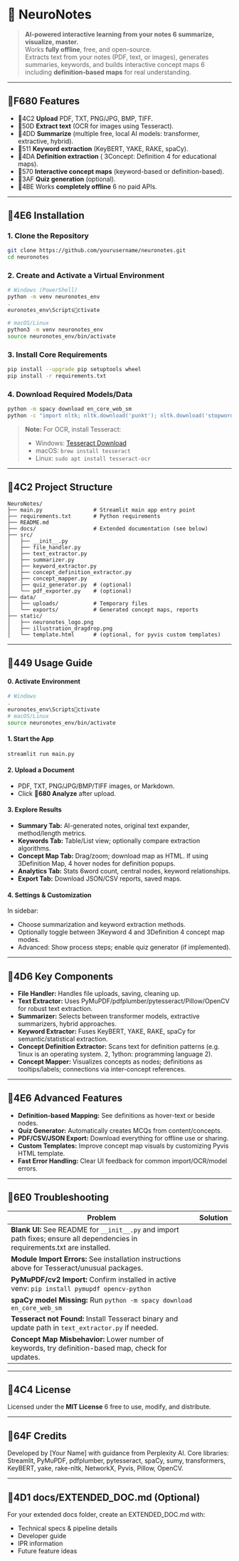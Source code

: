 # 🧠 NeuroNotes

> **AI-powered interactive learning from your notes 	6 summarize, visualize, master.**  
> Works **fully offline**, free, and open-source.  
> Extracts text from your notes (PDF, text, or images), generates summaries, keywords, and builds interactive concept maps 	6 including **definition-based maps** for real understanding.

---

## F680 Features

- 4C2 **Upload** PDF, TXT, PNG/JPG, BMP, TIFF.
- 50D **Extract text** (OCR for images using Tesseract).
- 4DD **Summarize** (multiple free, local AI models: transformer, extractive, hybrid).
- 511 **Keyword extraction** (KeyBERT, YAKE, RAKE, spaCy).
- 4DA **Definition extraction** (	3Concept: Definition	4 for educational maps).
- 570 **Interactive concept maps** (keyword-based or definition-based).
- 3AF **Quiz generation** (optional).
- 4BE Works **completely offline** 	6 no paid APIs.

---

## 4E6 Installation

### 1. Clone the Repository
```bash
git clone https://github.com/yourusername/neuronotes.git
cd neuronotes
```

### 2. Create and Activate a Virtual Environment
```bash
# Windows (PowerShell)
python -m venv neuronotes_env
.
euronotes_env\Scriptsctivate

# macOS/Linux
python3 -m venv neuronotes_env
source neuronotes_env/bin/activate
```

### 3. Install Core Requirements
```bash
pip install --upgrade pip setuptools wheel
pip install -r requirements.txt
```

### 4. Download Required Models/Data
```bash
python -m spacy download en_core_web_sm
python -c "import nltk; nltk.download('punkt'); nltk.download('stopwords')"
```

> **Note:** For OCR, install Tesseract:  
> - Windows: [Tesseract Download](https://github.com/tesseract-ocr/tesseract/wiki)  
> - macOS: `brew install tesseract`  
> - Linux: `sudo apt install tesseract-ocr`

---

## 4C2 Project Structure

```
NeuroNotes/
├── main.py                # Streamlit main app entry point
├── requirements.txt       # Python requirements
├── README.md
├── docs/                  # Extended documentation (see below)
├── src/
│   ├── __init__.py
│   ├── file_handler.py
│   ├── text_extractor.py
│   ├── summarizer.py
│   ├── keyword_extractor.py
│   ├── concept_definition_extractor.py
│   ├── concept_mapper.py
│   ├── quiz_generator.py  # (optional)
│   └── pdf_exporter.py    # (optional)
├── data/
│   ├── uploads/           # Temporary files
│   └── exports/           # Generated concept maps, reports
├── static/
│   ├── neuronotes_logo.png
│   ├── illustration_dragdrop.png
│   └── template.html      # (optional, for pyvis custom templates)
```

---

## 449 Usage Guide

#### 0. Activate Environment
```bash
# Windows
.
euronotes_env\Scriptsctivate
# macOS/Linux
source neuronotes_env/bin/activate
```

#### 1. Start the App
```bash
streamlit run main.py
```

#### 2. Upload a Document
- PDF, TXT, PNG/JPG/BMP/TIFF images, or Markdown.
- Click **680 Analyze** after upload.

#### 3. Explore Results
- **Summary Tab:** AI-generated notes, original text expander, method/length metrics.
- **Keywords Tab:** Table/List view; optionally compare extraction algorithms.
- **Concept Map Tab:** Drag/zoom; download map as HTML. If using 	3Definition Map,	4 hover nodes for definition popups.
- **Analytics Tab:** Stats	6word count, central nodes, keyword relationships.
- **Export Tab:** Download JSON/CSV reports, saved maps.

#### 4. Settings & Customization

In sidebar:
- Choose summarization and keyword extraction methods.
- Optionally toggle between 	3Keyword	4 and 	3Definition	4 concept map modes.
- Advanced: Show process steps; enable quiz generator (if implemented).

---

## 4D6 Key Components

- **File Handler:** Handles file uploads, saving, cleaning up.
- **Text Extractor:** Uses PyMuPDF/pdfplumber/pytesseract/Pillow/OpenCV for robust text extraction.
- **Summarizer:** Selects between transformer models, extractive summarizers, hybrid approaches.
- **Keyword Extractor:** Fuses KeyBERT, YAKE, RAKE, spaCy for semantic/statistical extraction.
- **Concept Definition Extractor:** Scans text for definition patterns (e.g. 	1inux is an operating system.	2, 	1ython: programming language	2).
- **Concept Mapper:** Visualizes concepts as nodes; definitions as tooltips/labels; connections via inter-concept references.

---

## 4E6 Advanced Features

- **Definition-based Mapping:** See definitions as hover-text or beside nodes.
- **Quiz Generator:** Automatically creates MCQs from content/concepts.
- **PDF/CSV/JSON Export:** Download everything for offline use or sharing.
- **Custom Templates:** Improve concept map visuals by customizing Pyvis HTML template.
- **Fast Error Handling:** Clear UI feedback for common import/OCR/model errors.

---

## 6E0 Troubleshooting

| Problem                        | Solution |
|--------------------------------|----------|
| **Blank UI:** See README for `__init__.py` and import path fixes; ensure all dependencies in requirements.txt are installed. |
| **Module Import Errors:** See installation instructions above for Tesseract/unusual packages. |
| **PyMuPDF/cv2 Import:** Confirm installed in active venv: `pip install pymupdf opencv-python` |
| **spaCy model Missing:** Run `python -m spacy download en_core_web_sm` |
| **Tesseract not Found:** Install Tesseract binary and update path in `text_extractor.py` if needed. |
| **Concept Map Misbehavior:** Lower number of keywords, try definition-based map, check for updates. |

---

## 4C4 License

Licensed under the **MIT License** 	6 free to use, modify, and distribute.

---

## 64F Credits

Developed by [Your Name] with guidance from Perplexity AI.
Core libraries: Streamlit, PyMuPDF, pdfplumber, pytesseract, spaCy, sumy, transformers, KeyBERT, yake, rake-nltk, NetworkX, Pyvis, Pillow, OpenCV.

---

## 4D1 docs/EXTENDED_DOC.md (Optional)

For your extended docs folder, create an EXTENDED_DOC.md with:
- Technical specs & pipeline details
- Developer guide
- IPR information
- Future feature ideas

